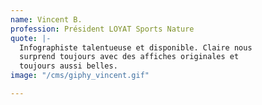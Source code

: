 ```yaml
---
name: Vincent B.
profession: Président LOYAT Sports Nature
quote: |-
  Infographiste talentueuse et disponible. Claire nous
  surprend toujours avec des affiches originales et
  toujours aussi belles.
image: "/cms/giphy_vincent.gif"

---
```

